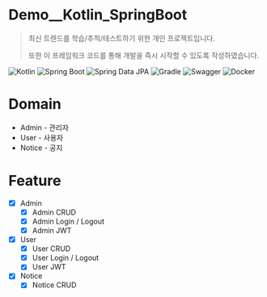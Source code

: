 # Demo__Kotlin_SpringBoot

> 최신 트렌드를 학습/추적/테스트하기 위한 개인 프로젝트입니다.
>
> 또한 이 프레임워크 코드를 통해 개발을 즉시 시작할 수 있도록 작성하였습니다.

![Kotlin](https://img.shields.io/badge/kotlin-%237F52FF.svg?style=for-the-badge&logo=kotlin&logoColor=white)
![Spring Boot](https://img.shields.io/badge/Spring_Boot-6DB33F?style=for-the-badge&logo=spring-boot&logoColor=white)
![Spring Data JPA](https://img.shields.io/badge/Spring_Data_JPA-%236DB33F.svg?style=for-the-badge&logo=spring&logoColor=white)
![Gradle](https://img.shields.io/badge/gradle-%2302303A.svg?style=for-the-badge&logo=gradle&logoColor=white)
![Swagger](https://img.shields.io/badge/-Swagger-%23Clojure?style=for-the-badge&logo=swagger&logoColor=white)
![Docker](https://img.shields.io/badge/-Docker-%232496ED?style=for-the-badge&logo=docker&logoColor=white)

# Domain
- Admin - 관리자
- User - 사용자
- Notice - 공지

# Feature
- [x] Admin
    - [x] Admin CRUD
    - [x] Admin Login / Logout
    - [x] Admin JWT
- [x] User
    - [x] User CRUD
    - [x] User Login / Logout
    - [x] User JWT
- [x] Notice
    - [x] Notice CRUD
